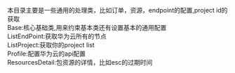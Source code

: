 本目录主要是一些通用的处理类，比如订单，资源，endpoint的配置,project id的获取  
Base:核心基础类,用来约束基本类还有设置基本的通用配置  
ListEndPoint:获取华为云所有的节点  
ListProject:获取你的project list    
Profile:配置华为云的api配置  
ResourcesDetail:包资源的详情，比如esc的过期时间  